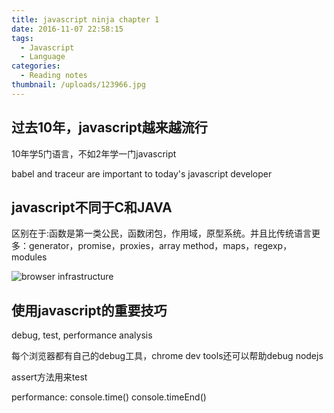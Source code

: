 ```yaml
---
title: javascript ninja chapter 1
date: 2016-11-07 22:58:15
tags:
  - Javascript
  - Language
categories:
  - Reading notes
thumbnail: /uploads/123966.jpg
---
```


## 过去10年，javascript越来越流行

10年学5门语言，不如2年学一门javascript

babel and traceur are important to today's javascript developer

## javascript不同于C和JAVA

区别在于:函数是第一类公民，函数闭包，作用域，原型系统。并且比传统语言更多：generator，promise，proxies，array method，maps，regexp，modules

![browser infrastructure](/uploads/jsninja_c1_1.png)

## 使用javascript的重要技巧

debug, test, performance analysis

每个浏览器都有自己的debug工具，chrome dev tools还可以帮助debug nodejs

assert方法用来test

performance: console.time() console.timeEnd()
